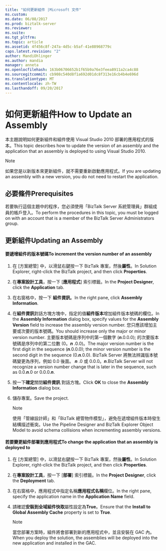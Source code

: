 ```yaml
---
title: "如何更新組件 |Microsoft 文件"
ms.custom: 
ms.date: 06/08/2017
ms.prod: biztalk-server
ms.reviewer: 
ms.suite: 
ms.tgt_pltfrm: 
ms.topic: article
ms.assetid: 4f456c8f-247a-4d5c-b5af-41e88968779c
caps.latest.revision: "2"
author: MandiOhlinger
ms.author: mandia
manager: anneta
ms.openlocfilehash: 163b06706652b1f65b9a76e3feea8911a2ca4c88
ms.sourcegitcommit: cb908c540d8f1a692d01dc8f313e16cb4b4e696d
ms.translationtype: MT
ms.contentlocale: zh-TW
ms.lasthandoff: 09/20/2017
---
```

# <a name="how-to-update-an-assembly"></a><span data-ttu-id="13529-102">如何更新組件</span><span class="sxs-lookup"><span data-stu-id="13529-102">How to Update an Assembly</span></span>
<span data-ttu-id="13529-103">本主題說明如何更新組件和組件使用 Visual Studio 2010 部署的應用程式的版本。</span><span class="sxs-lookup"><span data-stu-id="13529-103">This topic describes how to update the version of an assembly and the application that an assembly is deployed to using Visual Studio 2010.</span></span>  
  
> [!NOTE]  
>  <span data-ttu-id="13529-104">如果您是以新版本來更新組件，就不需要重新啟動應用程式。</span><span class="sxs-lookup"><span data-stu-id="13529-104">If you are updating an assembly with a new version, you do not need to restart the application.</span></span>  
  
## <a name="prerequisites"></a><span data-ttu-id="13529-105">必要條件</span><span class="sxs-lookup"><span data-stu-id="13529-105">Prerequisites</span></span>  
 <span data-ttu-id="13529-106">若要執行這個主題中的程序，您必須使用「BizTalk Server 系統管理員」群組成員的帳戶登入。</span><span class="sxs-lookup"><span data-stu-id="13529-106">To perform the procedures in this topic, you must be logged on with an account that is a member of the BizTalk Server Administrators group.</span></span>  
  
## <a name="updating-an-assembly"></a><span data-ttu-id="13529-107">更新組件</span><span class="sxs-lookup"><span data-stu-id="13529-107">Updating an Assembly</span></span>  
  
#### <a name="to-increment-the-version-number-of-an-assembly"></a><span data-ttu-id="13529-108">要遞增組件的版本號碼</span><span class="sxs-lookup"><span data-stu-id="13529-108">To increment the version number of an assembly</span></span>  
  
1.  <span data-ttu-id="13529-109">在 [方案總管] 中，以滑鼠右鍵按一下 BizTalk 專案，然後**屬性**。</span><span class="sxs-lookup"><span data-stu-id="13529-109">In Solution Explorer, right-click the BizTalk project, and then click **Properties**.</span></span>  
  
2.  <span data-ttu-id="13529-110">在**專案設計工具**，按一下 [**應用程式**] 索引標籤。</span><span class="sxs-lookup"><span data-stu-id="13529-110">In the **Project Designer**, click the **Application** tab.</span></span>  
  
3.  <span data-ttu-id="13529-111">在右窗格中，按一下 **組件資訊**。</span><span class="sxs-lookup"><span data-stu-id="13529-111">In the right pane, click **Assembly Information**.</span></span>  
  
4.  <span data-ttu-id="13529-112">在**組件資訊**對話方塊方塊中，指定的值**組件版本**增加組件版本號碼的欄位。</span><span class="sxs-lookup"><span data-stu-id="13529-112">In the **Assembly Information** dialog box, specify values for the **Assembly Version** field to increase the assembly version number.</span></span> <span data-ttu-id="13529-113">您只應該增加主要或次要的版本號碼。</span><span class="sxs-lookup"><span data-stu-id="13529-113">You should increase only the major or minor version number.</span></span> <span data-ttu-id="13529-114">主要版本號碼是序列中的第一個數字 (***n***.0.0.0); 的次要版本號碼是序列中的第二位數 (0。***n*** .0.0)。</span><span class="sxs-lookup"><span data-stu-id="13529-114">The major version number is the first digit in the sequence (***n***.0.0.0); the minor version number is the second digit in the sequence (0.***n***.0.0).</span></span> <span data-ttu-id="13529-115">BizTalk Server 將無法辨識版本號碼變更為序列，例如 0.0 後面。 ***n*** .0 或 0.0.0。***n***.</span><span class="sxs-lookup"><span data-stu-id="13529-115">BizTalk Server will not recognize a version number change that is later in the sequence, such as 0.0.***n***.0 or 0.0.0.***n***.</span></span>  
  
5.  <span data-ttu-id="13529-116">按一下**確定**關閉**組件資訊** 對話方塊。</span><span class="sxs-lookup"><span data-stu-id="13529-116">Click **OK** to close the **Assembly Information** dialog box.</span></span>  
  
6.  <span data-ttu-id="13529-117">儲存專案。</span><span class="sxs-lookup"><span data-stu-id="13529-117">Save the project.</span></span>  
  
    > [!NOTE]  
    >  <span data-ttu-id="13529-118">使用「管線設計師」和「BizTalk 總管物件模型」，避免在遞增組件版本時發生結構描述衝突。</span><span class="sxs-lookup"><span data-stu-id="13529-118">Use the Pipeline Designer and BizTalk Explorer Object Model to avoid schema collisions when incrementing assembly versions.</span></span>  
  
#### <a name="to-change-the-application-that-an-assembly-is-deployed-to"></a><span data-ttu-id="13529-119">若要變更組件部署到應用程式</span><span class="sxs-lookup"><span data-stu-id="13529-119">To change the application that an assembly is deployed to</span></span>  
  
1.  <span data-ttu-id="13529-120">在 [方案總管] 中，以滑鼠右鍵按一下 BizTalk 專案，然後**屬性**。</span><span class="sxs-lookup"><span data-stu-id="13529-120">In Solution Explorer, right-click the BizTalk project, and then click **Properties**.</span></span>  
  
2.  <span data-ttu-id="13529-121">在**專案設計工具**，按一下 [**部署**] 索引標籤。</span><span class="sxs-lookup"><span data-stu-id="13529-121">In the **Project Designer**, click the **Deployment** tab.</span></span>  
  
3.  <span data-ttu-id="13529-122">在右窗格中，應用程式中指定名稱**應用程式名稱**欄位。</span><span class="sxs-lookup"><span data-stu-id="13529-122">In the right pane, specify the application name in the **Application Name** field.</span></span>  
  
4.  <span data-ttu-id="13529-123">請確認**安裝到全域組件快取**屬性設定為**True**。</span><span class="sxs-lookup"><span data-stu-id="13529-123">Ensure that the **Install to Global Assembly Cache** property is set to **True**.</span></span>  
  
    > [!NOTE]  
    >  <span data-ttu-id="13529-124">當您部署方案時，組件將會部署到新的應用程式中，並且安裝在 GAC 內。</span><span class="sxs-lookup"><span data-stu-id="13529-124">When you deploy the solution, the assemblies will be deployed into the new application and installed in the GAC.</span></span>